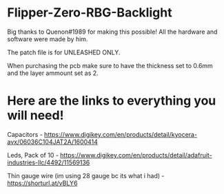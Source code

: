 # Flipper-Zero-RBG-Backlight

Big thanks to Quenon#1989 for making this possible! All the hardware and software were made by him.


The patch file is for UNLEASHED ONLY.


When purchasing the pcb make sure to have the thickness set to 0.6mm and the layer ammount set as 2.


# Here are the links to everything you will need!


Capacitors - https://www.digikey.com/en/products/detail/kyocera-avx/06036C104JAT2A/1600414


Leds, Pack of 10 - https://www.digikey.com/en/products/detail/adafruit-industries-llc/4492/11569136


Thin gauge wire (im using 28 gauge bc its what i had) - https://shorturl.at/vBLY6
